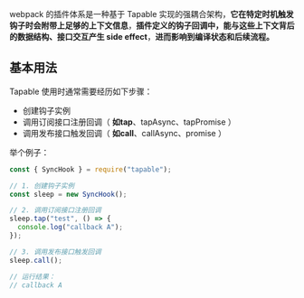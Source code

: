 webpack 的插件体系是一种基于 Tapable 实现的强耦合架构，**它在特定时机触发钩子时会附带上足够的上下文信息**，**插件定义的钩子回调中，能与这些上下文背后的数据结构、接口交互产生 side effect**，**进而影响到编译状态和后续流程。**



## 基本用法

Tapable 使用时通常需要经历如下步骤：

- 创建钩子实例
- 调用订阅接口注册回调（ **如tap**、tapAsync、tapPromise ）
- 调用发布接口触发回调（ **如call**、callAsync、promise ）

举个例子：

```js
const { SyncHook } = require("tapable");

// 1. 创建钩子实例
const sleep = new SyncHook();

// 2. 调用订阅接口注册回调
sleep.tap("test", () => {
  console.log("callback A");
});

// 3. 调用发布接口触发回调
sleep.call();

// 运行结果：
// callback A
```




























